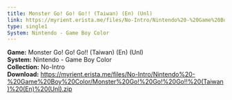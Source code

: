 ```yaml
---
title: Monster Go! Go! Go!! (Taiwan) (En) (Unl)
link: https://myrient.erista.me/files/No-Intro/Nintendo%20-%20Game%20Boy%20Color/Monster%20Go!%20Go!%20Go!!%20(Taiwan)%20(En)%20(Unl).zip
type: single1
System: Nintendo - Game Boy Color
---
```

<b>Game:</b> Monster Go! Go! Go!! (Taiwan) (En) (Unl)<br>
<b>System:</b> Nintendo - Game Boy Color<br>
<b>Collection:</b> No-Intro<br>
<b>Download:</b> https://myrient.erista.me/files/No-Intro/Nintendo%20-%20Game%20Boy%20Color/Monster%20Go!%20Go!%20Go!!%20(Taiwan)%20(En)%20(Unl).zip